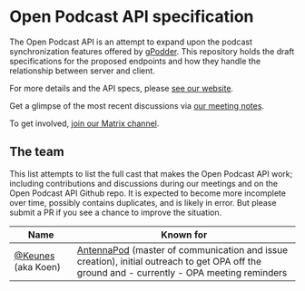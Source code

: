 # Open Podcast API specification

The Open Podcast API is an attempt to expand upon the podcast synchronization features offered by [gPodder](https://gpodder.net). This repository holds the draft specifications for the proposed endpoints and how they handle the relationship between server and client.

For more details and the API specs, please [see our website](https://openpodcastapi.org).

Get a glimpse of the most recent discussions via [our meeting notes](https://github.com/orgs/OpenPodcastAPI/discussions/35?sort=new).

To get involved, [join our Matrix channel](https://matrix.to/#/!ZHdcrdWSgxXRREuJdU:matrix.org).

## The team

This list attempts to list the full cast that makes the Open Podcast API work; including contributions and discussions during our meetings and on the Open Podcast API Github repo. It is expected to become more incomplete over time, possibly contains duplicates, and is likely in error. But please submit a PR if you see a chance to improve the situation.

| Name | Known for |
| ---- | --------- |
[@Keunes](https://mastodon.social/@keunes/) (aka Koen) | [AntennaPod](https://antennapod.org/) (master of communication and issue creation), initial outreach to get OPA off the ground and - currently - OPA meeting reminders